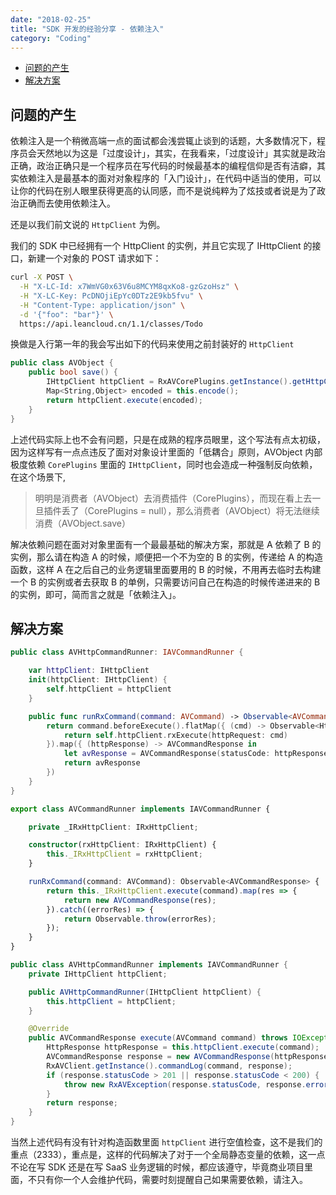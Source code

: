 ```yaml
---
date: "2018-02-25"
title: "SDK 开发的经验分享 - 依赖注入"
category: "Coding"
---
```


<!-- TOC -->

- [问题的产生](#%E9%97%AE%E9%A2%98%E7%9A%84%E4%BA%A7%E7%94%9F)
- [解决方案](#%E8%A7%A3%E5%86%B3%E6%96%B9%E6%A1%88)

<!-- /TOC -->

## 问题的产生

依赖注入是一个稍微高端一点的面试都会浅尝辄止谈到的话题，大多数情况下，程序员会天然地以为这是「过度设计」，其实，在我看来，「过度设计」其实就是政治正确，政治正确只是一个程序员在写代码的时候最基本的编程信仰是否有洁癖，其实依赖注入是最基本的面对对象程序的「入门设计」，在代码中适当的使用，可以让你的代码在别人眼里获得更高的认同感，而不是说纯粹为了炫技或者说是为了政治正确而去使用依赖注入。

还是以我们前文说的 `HttpClient` 为例。

我们的 SDK 中已经拥有一个 HttpClient 的实例，并且它实现了 IHttpClient 的接口，新建一个对象的 POST 请求如下：

```bash
curl -X POST \
  -H "X-LC-Id: x7WmVG0x63V6u8MCYM8qxKo8-gzGzoHsz" \
  -H "X-LC-Key: PcDNOjiEpYc0DTz2E9kb5fvu" \
  -H "Content-Type: application/json" \
  -d '{"foo": "bar"}' \
  https://api.leancloud.cn/1.1/classes/Todo
```

换做是入行第一年的我会写出如下的代码来使用之前封装好的 `HttpClient`

```csharp
public class AVObject {
    public bool save() {
        IHttpClient httpClient = RxAVCorePlugins.getInstance().getHttpClient();
        Map<String,Object> encoded = this.encode();
        return httpClient.execute(encoded);
    }
}
```

上述代码实际上也不会有问题，只是在成熟的程序员眼里，这个写法有点太初级，因为这样写有一点点违反了面对对象设计里面的「低耦合」原则，AVObject 内部极度依赖 `CorePlugins` 里面的 `IHttpClient`，同时也会造成一种强制反向依赖，在这个场景下,

> 明明是消费者（AVObject）去消费插件（CorePlugins），而现在看上去一旦插件丢了（CorePlugins = null），那么消费者（AVObject）将无法继续消费（AVObject.save）

解决依赖问题在面对对象里面有一个最最基础的解决方案，那就是 A 依赖了 B 的实例，那么请在构造 A 的时候，顺便把一个不为空的 B 的实例，传递给 A 的构造函数，这样 A 在之后自己的业务逻辑里面要用的 B 的时候，不用再去临时去构建一个 B 的实例或者去获取 B 的单例，只需要访问自己在构造的时候传递进来的 B 的实例，即可，简而言之就是「依赖注入」。

## 解决方案

```swift
public class AVHttpCommandRunner: IAVCommandRunner {

    var httpClient: IHttpClient
    init(httpClient: IHttpClient) {
        self.httpClient = httpClient
    }

    public func runRxCommand(command: AVCommand) -> Observable<AVCommandResponse> {
        return command.beforeExecute().flatMap({ (cmd) -> Observable<HttpResponse> in
            return self.httpClient.rxExecute(httpRequest: cmd)
        }).map({ (httpResponse) -> AVCommandResponse in
            let avResponse = AVCommandResponse(statusCode: httpResponse.satusCode, data: httpResponse.data)
            return avResponse
        })
    }
}
```
```typescript
export class AVCommandRunner implements IAVCommandRunner {

    private _IRxHttpClient: IRxHttpClient;

    constructor(rxHttpClient: IRxHttpClient) {
        this._IRxHttpClient = rxHttpClient;
    }

    runRxCommand(command: AVCommand): Observable<AVCommandResponse> {
        return this._IRxHttpClient.execute(command).map(res => {
            return new AVCommandResponse(res);
        }).catch((errorRes) => {
            return Observable.throw(errorRes);
        });
    }
}
```
```java
public class AVHttpCommandRunner implements IAVCommandRunner {
    private IHttpClient httpClient;

    public AVHttpCommandRunner(IHttpClient httpClient) {
        this.httpClient = httpClient;
    }

    @Override
    public AVCommandResponse execute(AVCommand command) throws IOException, RxAVException {
        HttpResponse httpResponse = this.httpClient.execute(command);
        AVCommandResponse response = new AVCommandResponse(httpResponse);
        RxAVClient.getInstance().commandLog(command, response);
        if (response.statusCode > 201 || response.statusCode < 200) {
            throw new RxAVException(response.statusCode, response.errorMessage());
        }
        return response;
    }
}
```

当然上述代码有没有针对构造函数里面 `httpClient` 进行空值检查，这不是我们的重点（2333），重点是，这样的代码解决了对于一个全局静态变量的依赖，这一点不论在写 SDK 还是在写 SaaS 业务逻辑的时候，都应该遵守，毕竟商业项目里面，不只有你一个人会维护代码，需要时刻提醒自己如果需要依赖，请注入。

